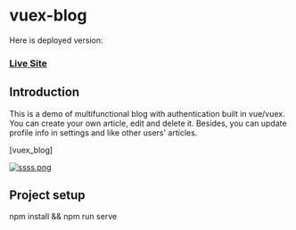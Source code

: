 # vuex-blog

Here is deployed version:
### [Live Site](https://vuex-blog.netlify.app/#/)

## Introduction

This is a demo of multifunctional blog with authentication built in vue/vuex. You can create your own article, edit and delete it.  Besides, you can update profile info in settings and like other users' articles.

[vuex_blog]

[![ssss.png](https://i.postimg.cc/C5tsQSVf/ssss.png)](https://postimg.cc/V0qtSyvY)


## Project setup
npm install && npm run serve

